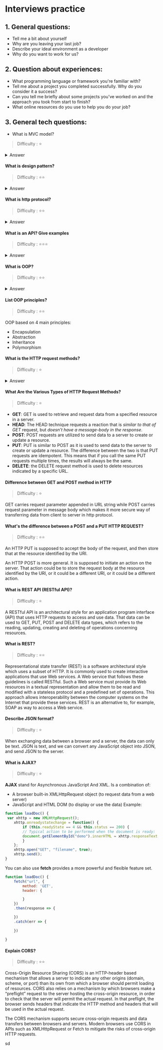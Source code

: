 # Interviews practice

## 1. General questions:
- Tell me a bit about yourself
- Why are you leaving your last job?
- Describe your ideal environment as a developer
- Why do you want to work for us? 
## 2. Question about experiences:
- What programming language or framework you're familiar with?
- Tell me about a project you completed successfully. Why do you consider it a success?
- Can you tell me briefly about some projects you’ve worked on and the approach you took from start to finish?
-  What online resources do you use to help you do your job? 

## 3. General tech questions:
-  What is MVC model?
> Difficulty : ⭐
<details>
    <summary>
        Answer
    </summary>
    <p>
MVC Pattern stands for Model-View-Controller Pattern. This pattern is used to separate application's concerns.

**Model** - Model represents an object or JAVA POJO carrying data. It can also have logic to update controller if its data changes.

**View** - View represents the visualization of the data that model contains.

**Controller** - Controller acts on both model and view. It controls the data flow into model object and updates the view whenever data changes. It keeps view and model separate.
    </p>
</details>

#### What is design pattern?
> Difficulty : ⭐⭐

<details>
    <summary>
        Answer
    </summary>
    <p>
        Design patterns represent the best practices used by experienced object-oriented software developers. Design patterns are solutions to general problems that software developers faced during software development. These solutions were obtained by trial and error by numerous software developers over quite a substantial period of time.
    </p>
</details>

#### What is http protocol?


> Difficulty : ⭐⭐

<details>
    <summary>
        Answer
    </summary>
    <p>
        HTTP is a protocol which allows the fetching of resources, such as HTML documents. It is the foundation of any data exchange on the Web and it is a client-server protocol, which means requests are initiated by the recipient, usually the Web browser. A complete document is reconstructed from the different sub-documents fetched, for instance text, layout description, images, videos, scripts, and more.
    </p>
</details>
 
#### What is an API? Give examples

> Difficulty : ⭐⭐⭐

<details>
    <summary>
        Answer
    </summary>
    <p>
         An API(Application programming interfaces) is a set of programming code that enables data transmission between one software product and another. It also contains the terms of this data exchange.
    </p>
</details>

#### What is OOP?

> Difficulty : ⭐⭐
<details>
    <summary>
        Answer
    </summary>
    <p>
        Object Oriented programming (OOP) is a programming paradigm that relies on the concept of classes and objects. It is used to structure a software program into simple, reusable pieces of code blueprints (usually called classes), which are used to create individual instances of objects. There are many object-oriented programming languages including JavaScript, C++, Java, and Python.
    </p>
</details>

#### List OOP principles?
> Difficulty : ⭐⭐

OOP based on 4 main principles:
- Encapsulation
- Abstraction
- Inheritance
- Polymorphism

#### What is the HTTP request methods?
> Difficulty : ⭐
<details>
    <summary>
        Answer
    </summary>
    <p>
       An HTTP request is an action to be performed on a resource identified by a given Request-URL. Request methods are case-sensitive, and should always be noted in upper case. There are various HTTP request methods, but each one is assigned a specific purpose.
    </p>
</details>

#### What Are the Various Types of HTTP Request Methods?
> Difficulty : ⭐

- **GET**: GET is used to retrieve and request data from a specified resource in a server.
- **HEAD**: The HEAD technique requests a reaction that is *similar to that of GET* request, but *doesn’t have a message-body in the response*.
- **POST**: POST requests are utilized to send data to a server to create or update a resource.
- **PUT**: PUT is similar to POST as it is used to send data to the server to create or update a resource. The difference between the two is that PUT requests are idempotent. This means that if you call the same PUT requests multiple times, the results will always be the same.
- **DELETE**: the DELETE request method is used to delete resources indicated by a specific URL.

#### Difference between GET and POST method in HTTP
> Difficulty : ⭐

GET carries request parameter appended in URL string while POST carries request parameter in message body which makes it more secure way of transferring data from client to server in http protocol.

#### What's the difference between a POST and a PUT HTTP REQUEST?
> Difficulty : ⭐⭐

 An HTTP PUT is supposed to accept the body of the request, and then store that at the resource identified by the URI.

 An HTTP POST is more general. It is supposed to initiate an action on the server. That action could be to store the request body at the resource identified by the URI, or it could be a different URI, or it could be a different action.


#### What is REST API (RESTful API)?
> Difficulty : ⭐

A RESTful API is an architectural style for an application program interface (API) that uses HTTP requests to access and use data. That data can be used to GET, PUT, POST and DELETE data types, which refers to the reading, updating, creating and deleting of operations concerning resources.

#### What is REST?
> Difficulty : ⭐⭐

Representational state transfer (REST) is a software architectural style which uses a subset of HTTP. It is commonly used to create interactive applications that use Web services. A Web service that follows these guidelines is called RESTful. Such a Web service must provide its Web resources in a textual representation and allow them to be read and modified with a stateless protocol and a predefined set of operations. This approach allows interoperability between the computer systems on the Internet that provide these services. REST is an alternative to, for example, SOAP as way to access a Web service.

#### Describe JSON format?
> Difficulty : ⭐

When exchanging data between a browser and a server, the data can only be text. JSON is text, and we can convert any JavaScript object into JSON, and send JSON to the server.

#### What is AJAX?
> Difficulty : ⭐

**AJAX** stand for Asynchronous JavaScript And XML. Is a combination of:
-  A browser built-in XMLHttpRequest object (to request data from a web server)
-  JavaScript and HTML DOM (to display or use the data)
Example:
```javascript
function loadDoc() {
 var xhttp = new XMLHttpRequest();
    xhttp.onreadystatechange = function() {
        if (this.readyState == 4 && this.status == 200) {
        // Typical action to be performed when the document is ready:
        document.getElementById("demo").innerHTML = xhttp.responseText;
        }
    };
    xhttp.open("GET", "filename", true);
    xhttp.send();
}
```

You can also use **fetch** provides a more powerful and flexible feature set.
```javascript
function loadDoc() {
    fetch("url", {
        method: 'GET',
        header: {

        }
    })
    .then(response => {

    })
    .catch(err => {
        
    })
    
}
```

#### Explain CORS?
> Difficulty : ⭐⭐

Cross-Origin Resource Sharing (CORS) is an HTTP-header based mechanism that allows a server to indicate any other origins (domain, scheme, or port) than its own from which a browser should permit loading of resources. CORS also relies on a mechanism by which browsers make a “preflight” request to the server hosting the cross-origin resource, in order to check that the server will permit the actual request. In that preflight, the browser sends headers that indicate the HTTP method and headers that will be used in the actual request.

The CORS mechanism supports secure cross-origin requests and data transfers between browsers and servers. Modern browsers use CORS in APIs such as XMLHttpRequest or Fetch to mitigate the risks of cross-origin HTTP requests.

sd